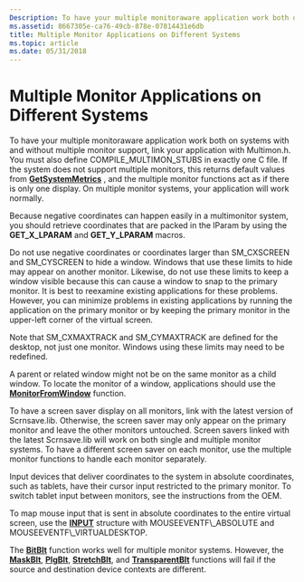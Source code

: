 ```yaml
---
Description: To have your multiple monitoraware application work both on systems with and without multiple monitor support, link your application with Multimon.h.
ms.assetid: 8667305e-ca76-49cb-878e-07814431e6db
title: Multiple Monitor Applications on Different Systems
ms.topic: article
ms.date: 05/31/2018
---
```


# Multiple Monitor Applications on Different Systems

To have your multiple monitoraware application work both on systems with and without multiple monitor support, link your application with Multimon.h. You must also define COMPILE\_MULTIMON\_STUBS in exactly one C file. If the system does not support multiple monitors, this returns default values from [**GetSystemMetrics**](https://msdn.microsoft.com/library/ms724385(v=VS.85).aspx) , and the multiple monitor functions act as if there is only one display. On multiple monitor systems, your application will work normally.

Because negative coordinates can happen easily in a multimonitor system, you should retrieve coordinates that are packed in the lParam by using the **GET\_X\_LPARAM** and **GET\_Y\_LPARAM** macros.

Do not use negative coordinates or coordinates larger than SM\_CXSCREEN and SM\_CYSCREEN to hide a window. Windows that use these limits to hide may appear on another monitor. Likewise, do not use these limits to keep a window visible because this can cause a window to snap to the primary monitor. It is best to reexamine existing applications for these problems. However, you can minimize problems in existing applications by running the application on the primary monitor or by keeping the primary monitor in the upper-left corner of the virtual screen.

Note that SM\_CXMAXTRACK and SM\_CYMAXTRACK are defined for the desktop, not just one monitor. Windows using these limits may need to be redefined.

A parent or related window might not be on the same monitor as a child window. To locate the monitor of a window, applications should use the [**MonitorFromWindow**](/windows/desktop/api/Winuser/nf-winuser-monitorfromwindow) function.

To have a screen saver display on all monitors, link with the latest version of Scrnsave.lib. Otherwise, the screen saver may only appear on the primary monitor and leave the other monitors untouched. Screen savers linked with the latest Scrnsave.lib will work on both single and multiple monitor systems. To have a different screen saver on each monitor, use the multiple monitor functions to handle each monitor separately.

Input devices that deliver coordinates to the system in absolute coordinates, such as tablets, have their cursor input restricted to the primary monitor. To switch tablet input between monitors, see the instructions from the OEM.

To map mouse input that is sent in absolute coordinates to the entire virtual screen, use the [**INPUT**](https://msdn.microsoft.com/library/ms646270(v=VS.85).aspx) structure with MOUSEEVENTF\_ABSOLUTE and MOUSEEVENTF\_VIRTUALDESKTOP.

The [**BitBlt**](/windows/desktop/api/Wingdi/nf-wingdi-bitblt) function works well for multiple monitor systems. However, the [**MaskBlt**](/windows/desktop/api/Wingdi/nf-wingdi-maskblt), [**PlgBlt**](/windows/desktop/api/Wingdi/nf-wingdi-plgblt), [**StretchBlt**](/windows/desktop/api/Wingdi/nf-wingdi-stretchblt), and [**TransparentBlt**](/windows/desktop/api/WinGdi/nf-wingdi-transparentblt) functions will fail if the source and destination device contexts are different.

 

 



